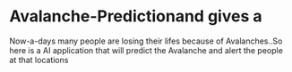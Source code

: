 # Avalanche-Predictionand gives a 

Now-a-days many people are losing their lifes because of Avalanches..So here is a AI application that will predict the Avalanche and alert the people at that locations
